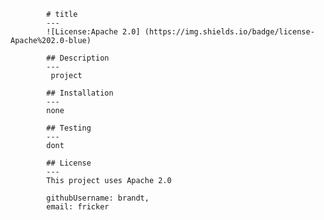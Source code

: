 
            # title
            ---
            ![License:Apache 2.0] (https://img.shields.io/badge/license-Apache%202.0-blue)

            ## Description
            ---
             project

            ## Installation 
            ---
            none

            ## Testing 
            ---
            dont

            ## License
            ---
            This project uses Apache 2.0
            
            githubUsername: brandt,
            email: fricker
            
